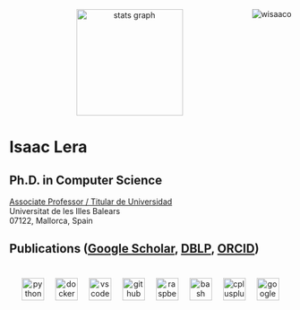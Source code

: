 
<div align="center">
  <img src="https://github-readme-stats.vercel.app/api?username=wisaaco&hide_title=false&hide_rank=false&show_icons=true&include_all_commits=true&count_private=true&disable_animations=false&theme=transparent&locale=en&hide_border=true&order=1" height="190" alt="stats graph"  />
 <img align="right" src="https://komarev.com/ghpvc/?username=wisaaco" alt="wisaaco" />
  <!-- <img src="https://github-readme-stats.vercel.app/api/top-langs?username=wisaaco&locale=en&hide_title=false&layout=compact&card_width=320&langs_count=6&theme=transparent&hide_border=true&order=2" height="190" alt="languages graph"  />
 -->
  
</div>

# Isaac Lera

## Ph.D. in Computer Science <br/>
[Associate Professor / Titular de Universidad](https://personal.uib.cat/isaac.lera)<br/>
Universitat de les Illes Balears<br/>
07122, Mallorca, Spain<br/>

## Publications ([Google Scholar](https://scholar.google.es/citations?user=cLVksYoAAAAJ&hl=en), [DBLP](https://dblp.org/pid/53/3569.html), [ORCID](https://orcid.org/0000-0002-2826-5970))

###

<br clear="both">

<div align="center">
  <img src="https://cdn.jsdelivr.net/gh/devicons/devicon/icons/python/python-original.svg" height="40" alt="python logo"  />
  <img width="12" />
  <img src="https://cdn.jsdelivr.net/gh/devicons/devicon/icons/docker/docker-original.svg" height="40" alt="docker logo"  />
  <img width="12" />
  <img src="https://cdn.jsdelivr.net/gh/devicons/devicon/icons/vscode/vscode-original.svg" height="40" alt="vscode logo"  />
  <img width="12" />
  <img src="https://skillicons.dev/icons?i=github" height="40" alt="github logo"  />
  <img width="12" />
  <img src="https://cdn.jsdelivr.net/gh/devicons/devicon/icons/raspberrypi/raspberrypi-original.svg" height="40" alt="raspberrypi logo"  />
  <img width="12" />
  <img src="https://skillicons.dev/icons?i=bash" height="40" alt="bash logo"  />
  <img width="12" />
  <img src="https://cdn.jsdelivr.net/gh/devicons/devicon/icons/cplusplus/cplusplus-original.svg" height="40" alt="cplusplus logo"  />
  <img width="12" />
  <img src="https://cdn.jsdelivr.net/gh/devicons/devicon/icons/googlecloud/googlecloud-original.svg" height="40" alt="googlecloud logo"  />
</div>



<!--
**wisaaco/wisaaco** is a ✨ _special_ ✨ repository because its `README.md` (this file) appears on your GitHub profile.

Here are some ideas to get you started:

- 🔭 I’m currently working on ...
- 🌱 I’m currently learning ...
- 👯 I’m looking to collaborate on ...
- 🤔 I’m looking for help with ...
- 💬 Ask me about ...
- 📫 How to reach me: ...
- 😄 Pronouns: ...
- ⚡ Fun fact: ...
-->
